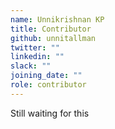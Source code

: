 ```yaml
---
name: Unnikrishnan KP
title: Contributor
github: unnitallman
twitter: ""
linkedin: ""
slack: ""
joining_date: ""
role: contributor
---
```


Still waiting for this
